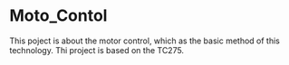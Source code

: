 # Moto_Contol
This poject is about the motor control, which as the basic method of this technology.
Thi project is based on the TC275.
